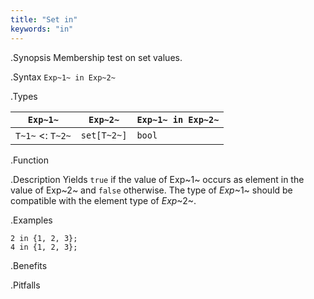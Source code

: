 ```yaml
---
title: "Set in"
keywords: "in"
---
```


.Synopsis
Membership test on set values.

.Syntax
`Exp~1~ in Exp~2~`

.Types


| `Exp~1~`           |  `Exp~2~`     | `Exp~1~ in Exp~2~`  |
| --- | --- | --- |
| `T~1~`  <: `T~2~` |  `set[T~2~]`  | `bool`                |


.Function

.Description
Yields `true` if the value of Exp~1~ occurs as element in the value of Exp~2~ and `false` otherwise. The type of _Exp_~1~ should be compatible with the element type of _Exp_~2~.

.Examples
```rascal-shell
2 in {1, 2, 3};
4 in {1, 2, 3};
```

.Benefits

.Pitfalls

